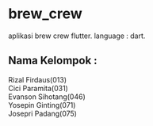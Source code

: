 # brew_crew

aplikasi brew crew flutter. language : dart.

## Nama Kelompok :
Rizal Firdaus(013)</br>
Cici Paramita(031)</br>
Evanson Sihotang(046)</br>
Yosepin Ginting(071)</br>
Josepri Padang(075)</br>
